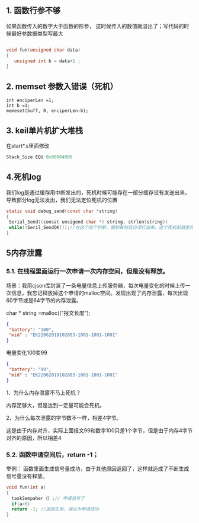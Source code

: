 

## 1. 函数行参不够

如果函数传入的数字大于函数的形参， 这时候传入的数值就溢出了；写代码的时候最好参数据类型写最大

```c

void fun(unsigned char data)
{
   unsigned int b = data+1 ;
}
```

## 2. memset 参数入错误（死机）

   ```CQL
   int enciperLen =1;
   int b =3;
   memeset(buff, 0, enciperLen-b);
   ```

## 3. keil单片机扩大堆栈

在start*.s里面修改

```c
Stack_Size EQU 0x00004000
```

## 4.死机log

我们log是通过缓存用中断发出的，死机时候可能存在一部分缓存没有发送出来，导致部分log无法发出，我们无法定位死机的位置

```c
static void debug_send(const char *string)
{
 Serial_Send((consat unsigend char *) string, strlen(string))
 while(!Seril_SendOK());//在这个加个判断，强制每句话必须打出来，这个死机前就能完整的把log打印出来
}
```

## 5内存泄露

### 5.1. 在线程里面运行一次申请一次内存空间，但是没有释放。

场景：我用cjson库封装了一条电量信息上传服务器，每次电量变化的时候上传一次信息，我忘记释放掉这个申请的malloc空间。发现出现了内存泄露，每次出现60字节或是64字节的内存泄露。

char * string =malloc(("报文长度"); 

```json
{
 "battery": "100",
 "mid" : "EK22062019102803-1001-1001-1001"
}
```

电量变化100变99

```json
{
 "battery": "99",
 "mid" : "EK22062019102803-1001-1001-1001"
}
```

1、为什么内存泄露不马上死机？ 

内存足够大，但是达到一定量可能会死机。

2、为什么每次泄露的字节数不一样，相差4字节。

这是由于内存对齐，实际上面报文99和数字100只差1个字节，但是由于内存4字节对齐的原因，所以相差4

### 5.2. 函数申请空间后，return  -1；

举例： 函数里面生成信号量成功，由于其他原因返回了，这样就造成了不断生成信号量没有释放。

```c
void fun(int a)
{
  taskSempaher（）;//	申请信号了
  if(a<0)
  return -1; //返回失败，误以为申请成功  
}
```

